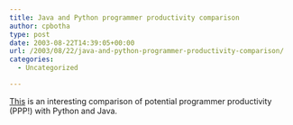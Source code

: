 ```yaml
---
title: Java and Python programmer productivity comparison
author: cpbotha
type: post
date: 2003-08-22T14:39:05+00:00
url: /2003/08/22/java-and-python-programmer-productivity-comparison/
categories:
  - Uncategorized

---
```

[This][1] is an interesting comparison of potential programmer productivity (PPP!) with Python and Java.

 [1]: http://www.ferg.org/projects/python_java_side-by-side.html
